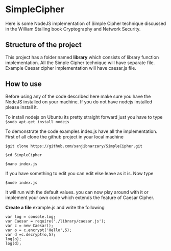 # SimpleCipher
Here is some NodeJS implementation of Simple Cipher technique discussed in the William Stalling book Cryptography and Network Security.
## Structure of the project
This project has a folder named **library** which consists of library
function implementation. All the Simple Cipher technique will have
separate file. Example Caesar cipher implementation will have caesar.js file.

## How to use
Before using any of the code described here make sure you have the NodeJS installed on your machine. If you do not have nodejs installed please install it.

To install nodejs on Ubuntu its pretty straight forward just you have to type `$sudo apt-get install nodejs`

To demonstrate the code examples index.js have all the implementation. First of all clone the github project in your local machine

`$git clone https://github.com/sanjibnarzary/SimpleCipher.git`

`$cd SimpleCipher`

`$nano index.js`


If you have something to edit you can edit else leave as it is. Now type

`$node index.js`

It will run with the default values. you can now play around with it or implement your own code which extends the feature of Caesar Cipher.

**Create a file** example.js and write the following
```
var log = console.log;
var Caesar = require('./library/caesar.js');
var c = new Caesar();
var o = c.encrypt('Hello',5);
var d =c.decrypt(o,5);
log(o);
log(d);
```
